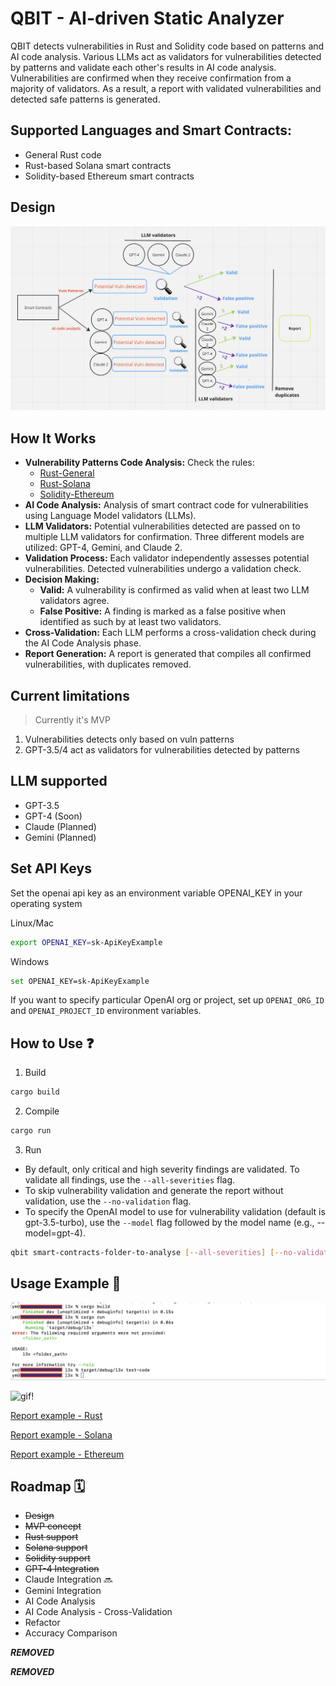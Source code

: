 # QBIT - AI-driven Static Analyzer

QBIT detects vulnerabilities in Rust and Solidity code based on patterns and AI code analysis. Various LLMs act as validators for vulnerabilities detected by patterns and validate each other's results in AI code analysis. Vulnerabilities are confirmed when they receive confirmation from a majority of validators. As a result, a report with validated vulnerabilities and detected safe patterns is generated.

## Supported Languages and Smart Contracts:

- General Rust code
- Rust-based Solana smart contracts
- Solidity-based Ethereum smart contracts

## Design

![design](/etc/de.png)

## How It Works

- **Vulnerability Patterns Code Analysis:** Check the rules:
    - [Rust-General](etc/patterns-rust.md)
    - [Rust-Solana](etc/patterns-sol.md)
    - [Solidity-Ethereum](etc/patterns-eth-solidity.md)
- **AI Code Analysis:** Analysis of smart contract code for vulnerabilities using Language Model validators (LLMs).
- **LLM Validators:** Potential vulnerabilities detected are passed on to multiple LLM validators for confirmation. Three different models are utilized: GPT-4, Gemini, and Claude 2.
- **Validation Process:** Each validator independently assesses potential vulnerabilities. Detected vulnerabilities undergo a validation check.
- **Decision Making:**
  - **Valid:** A vulnerability is confirmed as valid when at least two LLM validators agree.
  - **False Positive:** A finding is marked as a false positive when identified as such by at least two validators.
- **Cross-Validation:** Each LLM performs a cross-validation check during the AI Code Analysis phase.
- **Report Generation:** A report is generated that compiles all confirmed vulnerabilities, with duplicates removed.

## Current limitations

> Currently it's MVP 

1. Vulnerabilities detects only based on vuln patterns
2. GPT-3.5/4 act as validators for vulnerabilities detected by patterns

## LLM supported

- GPT-3.5
- GPT-4 (Soon)
- Claude (Planned)
- Gemini (Planned)

## Set API Keys

Set the openai api key as an environment variable OPENAI_KEY in your operating system

Linux/Mac

```bash
export OPENAI_KEY=sk-ApiKeyExample
```

Windows

```bash
set OPENAI_KEY=sk-ApiKeyExample
```

If you want to specify particular OpenAI org or project, set up `OPENAI_ORG_ID` and `OPENAI_PROJECT_ID` environment variables. 

## How to Use ❓

1. Build
```bash
cargo build
```
2. Compile
```bash
cargo run
```
3. Run

- By default, only critical and high severity findings are validated. To validate all findings, use the ```--all-severities``` flag.
- To skip vulnerability validation and generate the report without validation, use the ```--no-validation``` flag.
- To specify the OpenAI model to use for vulnerability validation (default is gpt-3.5-turbo), use the ```--model``` flag followed by the model name (e.g., --model=gpt-4).

```bash
qbit smart-contracts-folder-to-analyse [--all-severities] [--no-validation] [--model=MODEL]
```

## Usage Example 🏁

![exec!](etc/exec.png)

![gif!](etc/report.gif)

[Report example - Rust](https://github.com/VulnPlanet/qbit/blob/main/etc/QBIT_SAST_Report_Rust.html)

[Report example - Solana](https://github.com/VulnPlanet/qbit/blob/main/etc/QBIT_SAST_Report.html)

[Report example - Ethereum](https://github.com/VulnPlanet/qbit/blob/main/etc/Solidity-Ethereum_QBIT_SAST_Report.html)

## Roadmap 🗓️

- ~~Design~~
- ~~MVP concept~~
- ~~Rust support~~
- ~~Solana support~~
- ~~Solidity support~~
- ~~GPT-4 Integration~~ 
- Claude Integration 🔜 
- Gemini Integration 
- AI Code Analysis
- AI Code Analysis - Cross-Validation
- Refactor
- Accuracy Comparison

***REMOVED***

***REMOVED***
